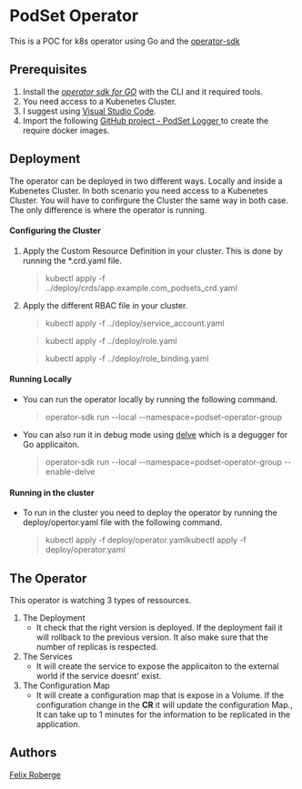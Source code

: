 # PodSet Operator
This is a POC for k8s operator using Go and the [operator-sdk](https://sdk.operatorframework.io/)

## Prerequisites

1.  Install the [*operator sdk for GO*](https://sdk.operatorframework.io/docs/golang/installation/) with the CLI and it required tools.
2. You need access to a Kubenetes Cluster. 
3. I suggest using [Visual Studio Code](https://code.visualstudio.com/).
4. Import the following [GitHub project - PodSet Logger ](https://github.com/froberge-cloudOps/podSetLogger) to create the require docker images.

## Deployment

The operator can be deployed in two different ways. Locally and inside a Kubenetes Cluster.  In both scenario you need access to a Kubenetes Cluster. You will have to confirgure the Cluster the same way in both case. The only difference is where the operator is running.

#### Configuring the Cluster
1. Apply the Custom Resource Definition in your cluster.  This is done by running the *.crd.yaml file.
    >  kubectl apply -f ../deploy/crds/app.example.com_podsets_crd.yaml
2. Apply the different RBAC file in your cluster.

    > kubectl apply -f ../deploy/service_account.yaml

    > kubectl apply -f ../deploy/role.yaml

    > kubectl apply -f ../deploy/role_binding.yaml


#### Running Locally

* You can run the operator locally by running the following command.
    > operator-sdk run --local --namespace=podset-operator-group

* You can also run it in debug mode using [delve](https://github.com/go-delve/delve) which is a degugger for Go applicaiton.

    > operator-sdk run --local --namespace=podset-operator-group --enable-delve

#### Running in the cluster
* To run in the cluster you need to deploy the operator by running the deploy/opertor.yaml file with the following command.
    > kubectl apply -f deploy/operator.yamlkubectl apply -f deploy/operator.yaml

## The Operator
This operator is watching 3 types of ressources.

1. The Deployment
    * It check that the right version is deployed.  If the deployment fail it will rollback to the previous version.  It also make sure that the number of replicas is respected.
2. The Services
    * It will create the service to expose the applicaiton to the external world if the service doesnt' exist.
3. The Configuration Map
    * It will create a configuration map that is expose in a Volume.  If the configuration change in the **CR** it will update the configuration Map.,  It can take up to 1 minutes for the information to be replicated in the application.



## Authors
[Felix Roberge](https://github.com/roberge.felix@gmail.com) 
